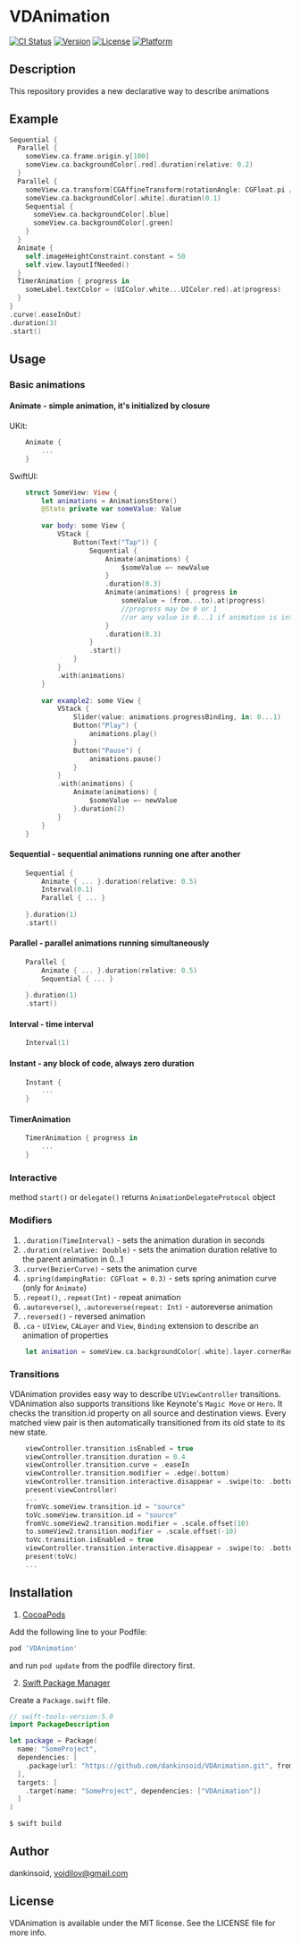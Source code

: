 # VDAnimation

[![CI Status](https://img.shields.io/travis/dankinsoid/VDAnimation.svg?style=flat)](https://travis-ci.org/dankinsoid/VDAnimation)
[![Version](https://img.shields.io/cocoapods/v/VDAnimation.svg?style=flat)](https://cocoapods.org/pods/VDAnimation)
[![License](https://img.shields.io/cocoapods/l/VDAnimation.svg?style=flat)](https://cocoapods.org/pods/VDAnimation)
[![Platform](https://img.shields.io/cocoapods/p/VDAnimation.svg?style=flat)](https://cocoapods.org/pods/VDAnimation)


## Description
This repository provides a new declarative way to describe animations

## Example

```swift
Sequential {
  Parallel {
    someView.ca.frame.origin.y[100]
    someView.ca.backgroundColor[.red].duration(relative: 0.2)
  }
  Parallel {
    someView.ca.transform[CGAffineTransform(rotationAngle: CGFloat.pi / 3)]
    someView.ca.backgroundColor[.white].duration(0.1)
    Sequential {
      someView.ca.backgroundColor[.blue]
      someView.ca.backgroundColor[.green]
    }
  }
  Animate {
    self.imageHeightConstraint.constant = 50
    self.view.layoutIfNeeded()
  }
  TimerAnimation { progress in
  	someLabel.textColor = (UIColor.white...UIColor.red).at(progress)
  }
}
.curve(.easeInOut)
.duration(3)
.start()
```
## Usage
### Basic animations
#### Animate  - simple animation, it's initialized by closure
UKit:
```swift 
	Animate {
		...
	}
```
SwiftUI:
```swift 
	struct SomeView: View {
		let animations = AnimationsStore()
		@State private var someValue: Value
		
		var body: some View {
			VStack {
				Button(Text("Tap")) {
					Sequential {
						Animate(animations) {
							$someValue =~ newValue
						}
						.duration(0.3)
						Animate(animations) { progress in
							someValue = (from...to).at(progress)
							//progress may be 0 or 1
							//or any value in 0...1 if animation is interactive
						}
						.duration(0.3)
					}
					.start()
				}
			}
			.with(animations)
		}
		
		var example2: some View {
			VStack {
				Slider(value: animations.progressBinding, in: 0...1)
				Button("Play") {
					animations.play()
				}
				Button("Pause") {
					animations.pause()
				}
			}
			.with(animations) {
				Animate(animations) {
					$someValue =~ newValue
				}.duration(2)
			}
		}
	}
```
#### Sequential - sequential animations running one after another
```swift 
	Sequential {
		Animate { ... }.duration(relative: 0.5)
		Interval(0.1)
		Parallel { ... }
		
	}.duration(1)
	.start()
```
#### Parallel - parallel animations running simultaneously
```swift 
	Parallel {
		Animate { ... }.duration(relative: 0.5)
		Sequential { ... }
		
	}.duration(1)
	.start()
```
#### Interval - time interval
```swift 
	Interval(1)
```
#### Instant - any block of code, always zero duration
```swift 
	Instant {
		...
	}
```
#### TimerAnimation
```swift 
	TimerAnimation { progress in
		...
	}
```

### Interactive
method `start()` or `delegate()` returns `AnimationDelegateProtocol` object

### Modifiers
1. `.duration(TimeInterval)` - sets the animation duration in seconds
2. `.duration(relative: Double)` - sets the animation duration relative to the parent animation in 0...1
3. `.curve(BezierCurve)` - sets the animation curve
4. `.spring(dampingRatio: CGFloat = 0.3)` - sets spring animation curve (only for `Animate`)
5. `.repeat()`, `.repeat(Int)` - repeat animation
5. `.autoreverse()`, `.autoreverse(repeat: Int)` - autoreverse animation
5. `.reversed()` - reversed animation
6. `.ca` - `UIView`, `CALayer` and `View`, `Binding` extension to describe an animation of properties
```swift 
	let animation = someView.ca.backgroundColor[.white].layer.cornerRadius[8]
```

### Transitions
VDAnimation provides easy way to describe `UIViewController` transitions.
VDAnimation also supports transitions like Keynote's `Magic Move` or `Hero`. It checks the transition.id property on all source and destination views. Every matched view pair is then automatically transitioned from its old state to its new state.
```swift 
	viewController.transition.isEnabled = true
	viewController.transition.duration = 0.4
	viewController.transition.curve = .easeIn
	viewController.transition.modifier = .edge(.bottom)
	viewController.transition.interactive.disappear = .swipe(to: .bottom)
	present(viewController)
	...
	fromVc.someView.transition.id = "source"
	toVc.someView.transition.id = "source"
	fromVc.someView2.transition.modifier = .scale.offset(10)
	to.someView2.transition.modifier = .scale.offset(-10)
	toVc.transition.isEnabled = true
	viewController.transition.interactive.disappear = .swipe(to: .bottom)
	present(toVc)
	...
```

## Installation
1.  [CocoaPods](https://cocoapods.org)

Add the following line to your Podfile:
```ruby
pod 'VDAnimation'
```
and run `pod update` from the podfile directory first.

2. [Swift Package Manager](https://github.com/apple/swift-package-manager)

Create a `Package.swift` file.
```swift
// swift-tools-version:5.0
import PackageDescription

let package = Package(
  name: "SomeProject",
  dependencies: [
    .package(url: "https://github.com/dankinsoid/VDAnimation.git", from: "0.1.3")
  ],
  targets: [
    .target(name: "SomeProject", dependencies: ["VDAnimation"])
  ]
)
```
```ruby
$ swift build
```

## Author

dankinsoid, voidilov@gmail.com

## License

VDAnimation is available under the MIT license. See the LICENSE file for more info.

